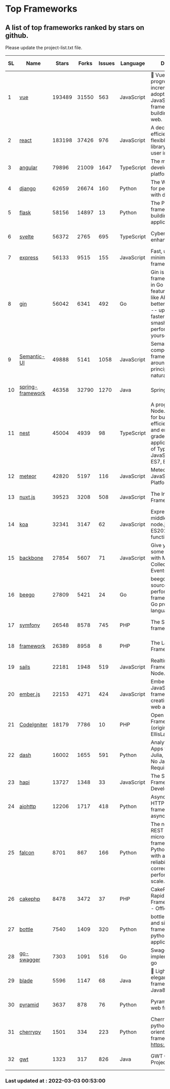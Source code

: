 # Top Frameworks
## A list of top frameworks ranked by stars on github.  
Please update the project-list.txt file.

| SL| Name  | Stars| Forks| Issues | Language | Description | Last Commit |
| --| ------| -----| ---- | ------ | -------- | ----------- | ----------- |
| 1 | [vue](https://github.com/vuejs/vue) | 193489 | 31550 | 563 | JavaScript | 🖖 Vue.js is a progressive, incrementally-adoptable JavaScript framework for building UI on the web. | 2022-02-22 18:38:12 |
| 2 | [react](https://github.com/facebook/react) | 183198 | 37426 | 976 | JavaScript | A declarative, efficient, and flexible JavaScript library for building user interfaces. | 2022-03-02 20:00:08 |
| 3 | [angular](https://github.com/angular/angular) | 79896 | 21009 | 1647 | TypeScript | The modern web developer’s platform | 2022-03-02 18:51:46 |
| 4 | [django](https://github.com/django/django) | 62659 | 26674 | 160 | Python | The Web framework for perfectionists with deadlines. | 2022-03-02 19:23:39 |
| 5 | [flask](https://github.com/pallets/flask) | 58156 | 14897 | 13 | Python | The Python micro framework for building web applications. | 2022-03-01 16:49:14 |
| 6 | [svelte](https://github.com/sveltejs/svelte) | 56372 | 2765 | 695 | TypeScript | Cybernetically enhanced web apps | 2022-03-02 03:21:24 |
| 7 | [express](https://github.com/expressjs/express) | 56133 | 9515 | 155 | JavaScript | Fast, unopinionated, minimalist web framework for node. | 2022-03-01 04:41:41 |
| 8 | [gin](https://github.com/gin-gonic/gin) | 56042 | 6341 | 492 | Go | Gin is a HTTP web framework written in Go (Golang). It features a Martini-like API with much better performance -- up to 40 times faster. If you need smashing performance, get yourself some Gin. | 2022-02-14 06:39:57 |
| 9 | [Semantic-UI](https://github.com/Semantic-Org/Semantic-UI) | 49888 | 5141 | 1058 | JavaScript | Semantic is a UI component framework based around useful principles from natural language. | 2018-10-21 20:59:02 |
| 10 | [spring-framework](https://github.com/spring-projects/spring-framework) | 46358 | 32790 | 1270 | Java | Spring Framework | 2022-03-02 16:29:26 |
| 11 | [nest](https://github.com/nestjs/nest) | 45004 | 4939 | 98 | TypeScript | A progressive Node.js framework for building efficient, scalable, and enterprise-grade server-side applications on top of TypeScript & JavaScript (ES6, ES7, ES8) 🚀 | 2022-03-02 10:17:11 |
| 12 | [meteor](https://github.com/meteor/meteor) | 42820 | 5197 | 116 | JavaScript | Meteor, the JavaScript App Platform | 2022-03-01 17:45:48 |
| 13 | [nuxt.js](https://github.com/nuxt/nuxt.js) | 39523 | 3208 | 508 | JavaScript | The Intuitive Vue(2) Framework | 2021-12-17 13:20:07 |
| 14 | [koa](https://github.com/koajs/koa) | 32341 | 3147 | 62 | JavaScript | Expressive middleware for node.js using ES2017 async functions | 2022-03-01 16:12:01 |
| 15 | [backbone](https://github.com/jashkenas/backbone) | 27854 | 5607 | 71 | JavaScript | Give your JS App some Backbone with Models, Views, Collections, and Events | 2022-02-26 00:31:21 |
| 16 | [beego](https://github.com/beego/beego) | 27809 | 5421 | 24 | Go | beego is an open-source, high-performance web framework for the Go programming language. | 2022-02-28 14:06:29 |
| 17 | [symfony](https://github.com/symfony/symfony) | 26548 | 8578 | 745 | PHP | The Symfony PHP framework | 2022-03-02 13:21:45 |
| 18 | [framework](https://github.com/laravel/framework) | 26389 | 8958 | 8 | PHP | The Laravel Framework. | 2022-03-02 15:22:48 |
| 19 | [sails](https://github.com/balderdashy/sails) | 22181 | 1948 | 519 | JavaScript | Realtime MVC Framework for Node.js | 2022-01-14 23:55:08 |
| 20 | [ember.js](https://github.com/emberjs/ember.js) | 22153 | 4271 | 424 | JavaScript | Ember.js - A JavaScript framework for creating ambitious web applications | 2022-03-02 16:28:55 |
| 21 | [CodeIgniter](https://github.com/bcit-ci/CodeIgniter) | 18179 | 7786 | 10 | PHP | Open Source PHP Framework (originally from EllisLab) | 2022-03-02 23:20:55 |
| 22 | [dash](https://github.com/plotly/dash) | 16002 | 1655 | 591 | Python | Analytical Web Apps for Python, R, Julia, and Jupyter. No JavaScript Required. | 2022-03-02 14:51:20 |
| 23 | [hapi](https://github.com/hapijs/hapi) | 13727 | 1348 | 33 | JavaScript | The Simple, Secure Framework Developers Trust | 2022-03-02 14:32:29 |
| 24 | [aiohttp](https://github.com/aio-libs/aiohttp) | 12206 | 1717 | 418 | Python | Asynchronous HTTP client/server framework for asyncio and Python | 2022-03-02 10:26:09 |
| 25 | [falcon](https://github.com/falconry/falcon) | 8701 | 867 | 166 | Python | The no-nonsense REST API and microservices framework for Python developers, with a focus on reliability, correctness, and performance at scale. | 2022-03-01 13:09:57 |
| 26 | [cakephp](https://github.com/cakephp/cakephp) | 8478 | 3472 | 37 | PHP | CakePHP: The Rapid Development Framework for PHP - Official Repository | 2022-03-01 16:02:11 |
| 27 | [bottle](https://github.com/bottlepy/bottle) | 7540 | 1409 | 320 | Python | bottle.py is a fast and simple micro-framework for python web-applications. | 2022-03-01 21:05:57 |
| 28 | [go-swagger](https://github.com/go-swagger/go-swagger) | 7303 | 1091 | 516 | Go | Swagger 2.0 implementation for go | 2022-02-26 04:22:24 |
| 29 | [blade](https://github.com/lets-blade/blade) | 5596 | 1147 | 68 | Java | :rocket: Lightning fast and elegant mvc framework for Java8 | 2020-03-22 13:39:23 |
| 30 | [pyramid](https://github.com/Pylons/pyramid) | 3637 | 878 | 76 | Python | Pyramid - A Python web framework | 2022-02-07 05:45:49 |
| 31 | [cherrypy](https://github.com/cherrypy/cherrypy) | 1501 | 334 | 223 | Python | CherryPy is a pythonic, object-oriented HTTP framework.      https://cherrypy.dev | 2022-02-14 20:44:10 |
| 32 | [gwt](https://github.com/gwtproject/gwt) | 1323 | 317 | 826 | Java | GWT Open Source Project | 2022-02-10 23:35:12 |

### Last updated at : 2022-03-03 00:53:00
